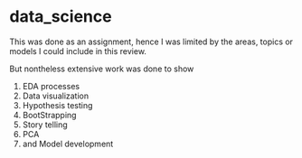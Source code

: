 # data_science

This was done as an assignment, hence I was limited by the areas, topics or models I could include in this review. 

But nontheless extensive work was done to show 
1.  EDA processes 
2.  Data visualization
1.  Hypothesis testing 
1.  BootStrapping 
1.  Story telling
1.  PCA
1.  and Model development
